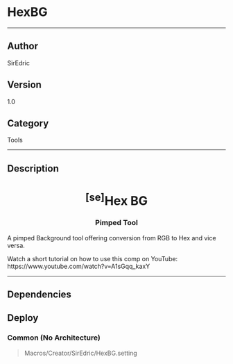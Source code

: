 # HexBG
___

## Author
SirEdric

## Version
1.0

## Category
Tools

___

## Description
<h1 align="center"><sup>&#91;se&#93;</sup>Hex BG</h1>

<h3 align="center"> Pimped Tool</h3>

<p>A pimped Background tool offering conversion from RGB to Hex and vice versa.</p>

<p>Watch a short tutorial on how to use this comp on YouTube:<br>
https://www.youtube.com/watch?v=A1sGqq_kaxY</p>

___

## Dependencies

## Deploy

### Common (No Architecture)

> Macros/Creator/SirEdric/HexBG.setting  
